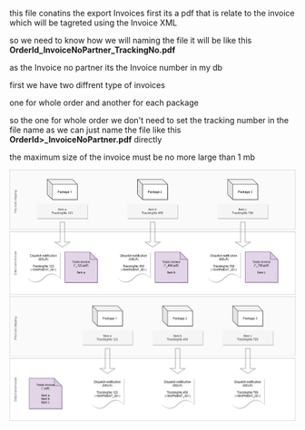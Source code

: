 this file conatins the export Invoices 
first its a pdf
that is relate to the invoice which will be tagreted using the Invoice XML

so we need to know how we will naming the file 
it will be like this **OrderId_InvoiceNoPartner_TrackingNo.pdf**

as the Invoice no partner its the Invoice number in my db

first we have two diffrent type of invoices 

one for whole order and another for each package

so the one for whole order we don't need to set the tracking number in the file name as we can just name the file like this  **OrderId>_InvoiceNoPartner.pdf** directly

the maximum size of the invoice must be no more large than 1 mb

![Image1](<../Images/Order/invoice file.png>)
![Image2](<../Images/Order/invoices files.png>)



